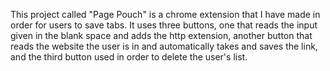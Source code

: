 This project called "Page Pouch" is a chrome extension that I have made in order for users to save tabs. It uses three buttons, one that reads the input given in the blank space
and adds the http extension, another button that reads the website the user is in and automatically takes and saves the link, and the third button used in order to delete the 
user's list.
